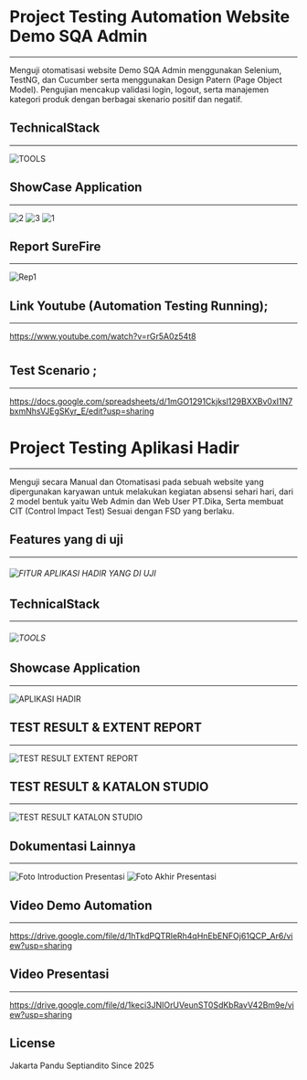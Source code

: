 # Project Testing Automation Website Demo SQA Admin
------------------------
Menguji otomatisasi website Demo SQA Admin menggunakan Selenium, TestNG, dan Cucumber serta menggunakan Design Patern (Page Object Model). 
Pengujian mencakup validasi login, logout, serta manajemen kategori produk dengan berbagai skenario positif dan negatif.

## TechnicalStack 
------------------------
![TOOLS](https://github.com/user-attachments/assets/2fa1bf43-c834-490d-b872-efb09dac64d8)


## ShowCase Application
-------------------------
![2](https://github.com/user-attachments/assets/def8c2a7-75a7-48d5-a397-8bf76e754088)
![3](https://github.com/user-attachments/assets/e25088a2-936e-457e-993b-bce72e547ad6)
![1](https://github.com/user-attachments/assets/9a904fa5-f3bf-4849-b5b1-685fe7ce5209)


## Report SureFire
--------------------------
![Rep1](https://github.com/user-attachments/assets/943b95dc-61ee-453b-82e6-b9ab30c58566)

## Link Youtube (Automation Testing Running);
------------------------------------------------
https://www.youtube.com/watch?v=rGr5A0z54t8

#
## Test Scenario ;
-------------------------------------------------
https://docs.google.com/spreadsheets/d/1mGO1291Ckjksl129BXXBv0xI1N7bxmNhsVJEgSKyr_E/edit?usp=sharing


# Project Testing Aplikasi Hadir  
------------------------
Menguji secara Manual dan Otomatisasi  pada sebuah website yang dipergunakan karyawan untuk melakukan kegiatan absensi sehari hari, dari 2 model bentuk yaitu Web Admin dan Web User PT.Dika, Serta membuat CIT (Control Impact Test) Sesuai dengan FSD yang berlaku.

## Features yang di uji
------------------------
###### ![FITUR APLIKASI HADIR YANG DI UJI](https://github.com/user-attachments/assets/f11b8b86-2011-4e3d-b17e-e3df5c3bb463)

## TechnicalStack 
------------------------
###### ![TOOLS](https://github.com/user-attachments/assets/6e44e9ba-27c9-40cf-b792-664b3fd9ac6c)

## Showcase Application
------------------------
![APLIKASI HADIR](https://github.com/user-attachments/assets/df221ff0-a51a-4f31-9ed1-9d232b218a7f)

## TEST RESULT & EXTENT REPORT
------------------------
![TEST RESULT   EXTENT REPORT](https://github.com/user-attachments/assets/faca74b8-eb06-4398-a779-f6e4c091b91b)

## TEST RESULT & KATALON STUDIO
------------------------
![TEST RESULT KATALON STUDIO](https://github.com/user-attachments/assets/56539acf-ecaa-4f08-b6d1-979f3a135d49)


## Dokumentasi Lainnya
------------------------
![Foto Introduction Presentasi](https://github.com/user-attachments/assets/68369e2d-bac9-4c48-9a5d-e79df00314d7)
![Foto Akhir Presentasi](https://github.com/user-attachments/assets/d1d5434c-273f-4ffc-994c-2c7ca503b95a)


## Video Demo Automation
------------------------
https://drive.google.com/file/d/1hTkdPQTRleRh4qHnEbENFOj61QCP_Ar6/view?usp=sharing


## Video Presentasi 
------------------------
https://drive.google.com/file/d/1keci3JNIOrUVeunST0SdKbRavV42Bm9e/view?usp=sharing



## License
Jakarta 
Pandu Septiandito
Since 2025

